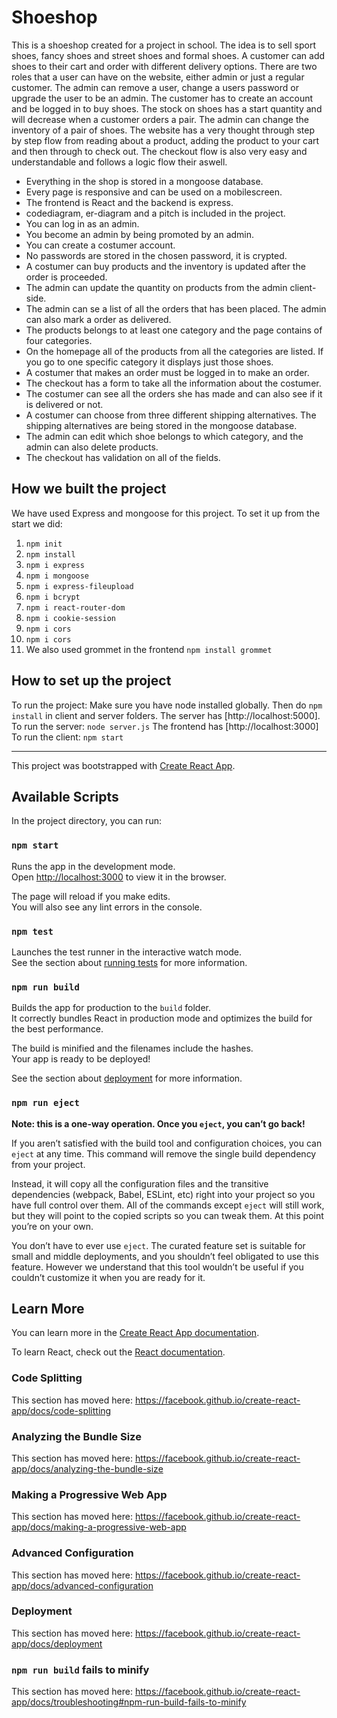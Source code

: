 # Shoeshop

This is a shoeshop created for a project in school. The idea is to sell sport shoes, fancy shoes and street shoes and formal shoes. A customer can add shoes to their cart and order with different delivery options. There are two roles that a user can have on the website, either admin or just a regular customer. The admin can remove a user, change a users password or upgrade the user to be an admin. The customer has to create an account and be logged in to buy shoes. The stock on shoes has a start quantity and will decrease when a customer orders a pair. The admin can change the inventory of a pair of shoes.
The website has a very thought through step by step flow from reading about a product, adding the product to your cart and then through to check out. The checkout flow is also very easy and understandable and follows a logic flow their aswell. 

- Everything in the shop is stored in a mongoose database.
- Every page is responsive and can be used on a mobilescreen. 
- The frontend is React and the backend is express.
- codediagram, er-diagram and a pitch is included in the project. 
- You can log in as an admin. 
- You become an admin by being promoted by an admin.
- You can create a costumer account. 
- No passwords are stored in the chosen password, it is crypted. 
- A costumer can buy products and the inventory is updated after the order is proceeded. 
- The admin can update the quantity on products from the admin client-side. 
- The admin can se a list of all the orders that has been placed. The admin can also mark a order as delivered. 
- The products belongs to at least one category and the page contains of four categories. 
- On the homepage all of the products from all the categories are listed. If you go to one specific category it displays just those shoes.
- A costumer that makes an order must be logged in to make an order.
- The checkout has a form to take all the information about the costumer.
- The costumer can see all the orders she has made and can also see if it is delivered or not. 
- A costumer can choose from three different shipping alternatives. The shipping alternatives are being stored in the mongoose database. 
- The admin can edit which shoe belongs to which category, and the admin can also delete products. 
- The checkout has validation on all of the fields. 

## How we built the project

We have used Express and mongoose for this project. To set it up from the start we did: 
1. ``npm init``
2. ``npm install``
3. ``npm i express``
4. ``npm i mongoose``
5. ``npm i express-fileupload``
6. ``npm i bcrypt``
7. ``npm i react-router-dom``
8. ``npm i cookie-session``
9. ``npm i cors``
10. ``npm i cors``
11. We also used grommet in the frontend ``npm install grommet``


## How to set up the project

To run the project: 
Make sure you have node installed globally. Then do ``npm install`` in client and server folders. 
The server has [http://localhost:5000]. To run the server: ``node server.js``
The frontend has [http://localhost:3000] To run the client: ``npm start``

------------------------



This project was bootstrapped with [Create React App](https://github.com/facebook/create-react-app).

## Available Scripts

In the project directory, you can run:

### `npm start`

Runs the app in the development mode.<br />
Open [http://localhost:3000](http://localhost:3000) to view it in the browser.

The page will reload if you make edits.<br />
You will also see any lint errors in the console.

### `npm test`

Launches the test runner in the interactive watch mode.<br />
See the section about [running tests](https://facebook.github.io/create-react-app/docs/running-tests) for more information.

### `npm run build`

Builds the app for production to the `build` folder.<br />
It correctly bundles React in production mode and optimizes the build for the best performance.

The build is minified and the filenames include the hashes.<br />
Your app is ready to be deployed!

See the section about [deployment](https://facebook.github.io/create-react-app/docs/deployment) for more information.

### `npm run eject`

**Note: this is a one-way operation. Once you `eject`, you can’t go back!**

If you aren’t satisfied with the build tool and configuration choices, you can `eject` at any time. This command will remove the single build dependency from your project.

Instead, it will copy all the configuration files and the transitive dependencies (webpack, Babel, ESLint, etc) right into your project so you have full control over them. All of the commands except `eject` will still work, but they will point to the copied scripts so you can tweak them. At this point you’re on your own.

You don’t have to ever use `eject`. The curated feature set is suitable for small and middle deployments, and you shouldn’t feel obligated to use this feature. However we understand that this tool wouldn’t be useful if you couldn’t customize it when you are ready for it.

## Learn More

You can learn more in the [Create React App documentation](https://facebook.github.io/create-react-app/docs/getting-started).

To learn React, check out the [React documentation](https://reactjs.org/).

### Code Splitting

This section has moved here: https://facebook.github.io/create-react-app/docs/code-splitting

### Analyzing the Bundle Size

This section has moved here: https://facebook.github.io/create-react-app/docs/analyzing-the-bundle-size

### Making a Progressive Web App

This section has moved here: https://facebook.github.io/create-react-app/docs/making-a-progressive-web-app

### Advanced Configuration

This section has moved here: https://facebook.github.io/create-react-app/docs/advanced-configuration

### Deployment

This section has moved here: https://facebook.github.io/create-react-app/docs/deployment

### `npm run build` fails to minify

This section has moved here: https://facebook.github.io/create-react-app/docs/troubleshooting#npm-run-build-fails-to-minify
